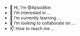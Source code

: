 - 👋 Hi, I’m @Ajisodikin
- 👀 I’m interested in ...
- 🌱 I’m currently learning ...
- 💞️ I’m looking to collaborate on ...
- 📫 How to reach me ...

<!---
Ajisodikin/Ajisodikin is a ✨ special ✨ repository because its `README.md` (this file) appears on your GitHub profile.
You can click the Preview link to take a look at your changes.
--->
